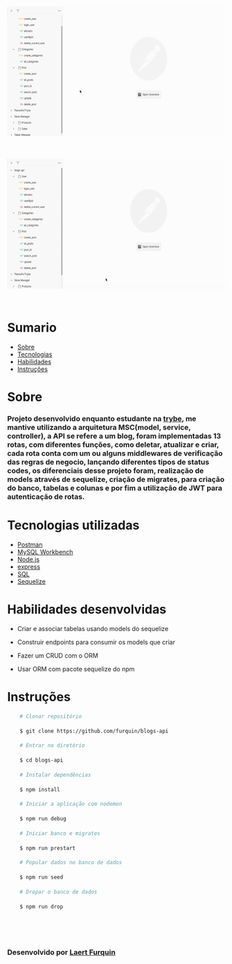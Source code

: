 <div align="center"> 
    <img width="600px" height="300px" align="center"src="./README/VerificacaoPost.gif">
</div>

<br>
<br>
<br>


<div align="center"> 
    <img width="600px" height="300px" align="center"src="./README/VerificacaoTolken.gif">
</div>

<br>
<br>

# Sumario
   - [Sobre](#sobre)
   - [Tecnologias](#tecnologias-utilizadas)
   - [Habilidades](#habilidades-desenvolvidas)
   - [Instruções](#instruções)
#

# Sobre

### Projeto desenvolvido enquanto estudante na [trybe](https://www.betrybe.com/formacao-desenvolvimento-web), me mantive utilizando a arquitetura MSC(model, service, controller), a API se refere a um blog, foram implementadas 13 rotas, com diferentes funções, como deletar, atualizar e criar, cada rota conta com um ou alguns middlewares de verificação das regras de negocio, lançando diferentes tipos de status codes, os diferenciais desse projeto foram, realização de models através de sequelize, criação de migrates, para criação do banco, tabelas e colunas e por fim a utilização de JWT para autenticação de rotas.

#

# Tecnologias utilizadas
- [Postman](https://www.postman.com/)
- [MySQL Workbench](https://www.mysql.com/products/workbench/)
- [Node.js](https://nodejs.org/en/about/)
- [express](https://expressjs.com/pt-br/)
- [SQL](https://www.w3schools.com/sql/)
- [Sequelize](https://sequelize.org/)
#

# Habilidades desenvolvidas
- Criar e associar tabelas usando models do sequelize
- Construir endpoints para consumir os models que criar
- Fazer um CRUD com o ORM

- Usar ORM com pacote sequelize do npm

#

# Instruções

```bash
    # Clonar repositório

    $ git clone https://github.com/furquin/blogs-api

    # Entrar no diretório

    $ cd blogs-api

    # Instalar dependências

    $ npm install

    # Iniciar a aplicação com nodemon

    $ npm run debug

    # Iniciar banco e migrates

    $ npm run prestart

    # Popular dados no banco de dados

    $ npm run seed

    # Dropar o banco de dados

    $ npm run drop

```

<br>
<br>
<br>

### Desenvolvido por [Laert Furquin](https://github.com/furquin) 

